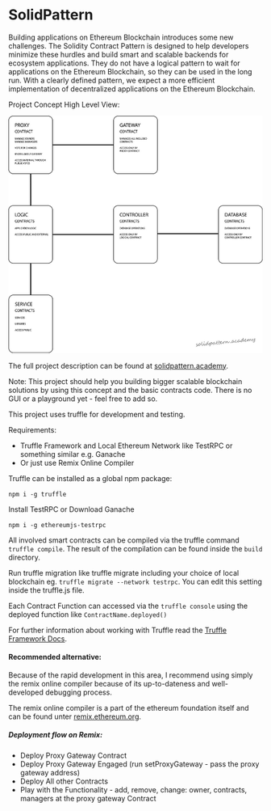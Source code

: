 # SolidPattern

Building applications on Ethereum Blockchain introduces some new challenges. The Solidity Contract Pattern is designed to help developers minimize these hurdles and build smart and scalable backends for ecosystem applications. They do not have a logical pattern to wait for applications on the Ethereum Blockchain, so they can be used in the long run. With a clearly defined pattern, we expect a more efficient implementation of decentralized applications on the Ethereum Blockchain.

Project Concept High Level View:

![SolidPattern High Level View](/assets/solidity_pattern.jpg)

The full project description can be found at [solidpattern.academy](http://solidpattern.pixelparker.com/).

Note: This project should help you building bigger scalable blockchain solutions by using this concept and the basic contracts code. There is no GUI or a playground yet - feel free to add so.

This project uses truffle for development and testing.

Requirements:
- Truffle Framework and Local Ethereum Network like TestRPC or something similar e.g. Ganache
- Or just use Remix Online Compiler

Truffle can be installed as a global npm package:
```
npm i -g truffle
```

Install TestRPC or Download Ganache
```
npm i -g ethereumjs-testrpc
```

All involved smart contracts can be compiled via the truffle command `truffle compile`. The result of the compilation can be found inside the `build` directory.

Run truffle migration like truffle migrate including your choice of local blockchain eg. `truffle migrate --network testrpc`. You can edit this setting inside the truffle.js file.

Each Contract Function can accessed via the `truffle console` using the deployed function like `ContractName.deployed()`

For further information about working with Truffle read the [Truffle Framework Docs](http://truffleframework.com/docs).

#### Recommended alternative:

Because of the rapid development in this area, I recommend using simply the remix online compiler because of its 
up-to-dateness and well-developed debugging process.

The remix online compiler is a part of the ethereum foundation itself and can be found unter [remix.ethereum.org](https://remix.ethereum.org/).

##### Deployment flow on Remix:
- Deploy Proxy Gateway Contract
- Deploy Proxy Gateway Engaged (run setProxyGateway - pass the proxy gateway address)
- Deploy All other Contracts
- Play with the Functionality - add, remove, change: owner, contracts, managers at the proxy gateway Contract
